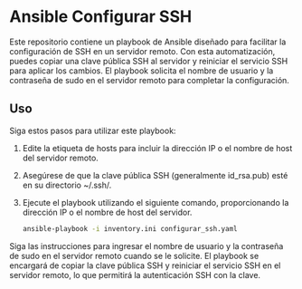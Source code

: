 # Ansible Configurar SSH

Este repositorio contiene un playbook de Ansible diseñado para facilitar la configuración de SSH en un servidor remoto. Con esta automatización, puedes copiar una clave pública SSH al servidor y reiniciar el servicio SSH para aplicar los cambios. El playbook solicita el nombre de usuario y la contraseña de sudo en el servidor remoto para completar la configuración.

## Uso

Siga estos pasos para utilizar este playbook:

1. Edite la etiqueta de hosts para incluir la dirección IP o el nombre de host del servidor remoto.
2. Asegúrese de que la clave pública SSH (generalmente id_rsa.pub) esté en su directorio ~/.ssh/.
3. Ejecute el playbook utilizando el siguiente comando, proporcionando la dirección IP o el nombre de host del servidor.
   
   ```bash
   ansible-playbook -i inventory.ini configurar_ssh.yaml

Siga las instrucciones para ingresar el nombre de usuario y la contraseña de sudo en el servidor remoto cuando se le solicite.
El playbook se encargará de copiar la clave pública SSH y reiniciar el servicio SSH en el servidor remoto, lo que permitirá la autenticación SSH con la clave.
